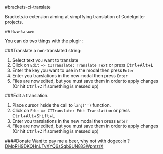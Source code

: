 #brackets-ci-translate

Brackets.io extension aiming at simplifying translation of CodeIgniter projects.

##How to use


You can do two things with the plugin:

###Translate a non-translated string:

1.  Select text you want to translate
2.  Click on `Edit => CITranslate: Translate Text` or press <kbd>Ctrl</kbd>+<kbd>Alt</kbd>+<kbd>L</kbd>
3.  Enter the key you want to use in the modal then press `Enter`
4.  Enter you translations in the new modal then press `Enter`
5.  Files are now edited, but you must save them in order to apply changes (Or hit <kbd>Ctrl</kbd>+<kbd>Z</kbd> if something is messed up)

###Edit a translation.

1. Place cursor inside the call to `lang('')` function.
2. Click on `Edit => CITranslate: Edit Translation` or press <kbd>Ctrl</kbd>+<kbd>Alt</kbd>+<kbd>Shift</kbd>+<kbd>L</kbd>
3.  Enter you translations in the new modal then press `Enter`
4.  Files are now edited, but you must save them in order to apply changes (Or hit <kbd>Ctrl</kbd>+<kbd>Z</kbd> if something is messed up)


####Donate
Want to pay me a beer, why not with dogecoin ? [DMpRH9DKQHnUTvXYQ6sSqb9UN883WpmzrX](dogecoin:DMpRH9DKQHnUTvXYQ6sSqb9UN883WpmzrX?amount=500&message=doge4water%20donation&label=doge4water)
